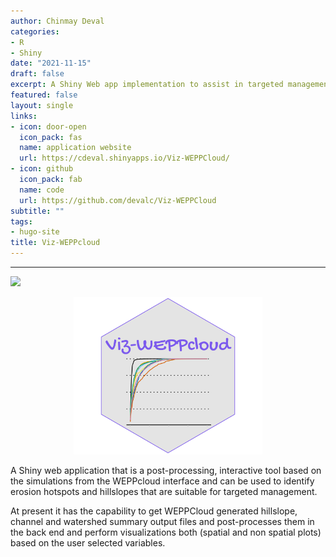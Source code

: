 ```yaml
---
author: Chinmay Deval
categories:
- R
- Shiny
date: "2021-11-15"
draft: false
excerpt: A Shiny Web app implementation to assist in targeted management using WEPPcloud simulated outputs. Synthesize multi-scenario, multi-watershed outputs from process-based geospatial model WEPP (WEPPcloud) using this post-processing, interactive visualization, and analysis tool. 
featured: false
layout: single
links:
- icon: door-open
  icon_pack: fas
  name: application website
  url: https://cdeval.shinyapps.io/Viz-WEPPCloud/
- icon: github
  icon_pack: fab
  name: code
  url: https://github.com/devalc/Viz-WEPPCloud
subtitle: ""
tags:
- hugo-site
title: Viz-WEPPcloud
---
```

***
[![](https://img.shields.io/badge/Shiny-shinyapps.io-blue?style=flat&labelColor=white&logo=RStudio&logoColor=blue)](https://cdeval.shinyapps.io/Viz-WEPPCloud/)
<p align="center">
  <img src="vizweppcloud_hex_featured.png" width=60%/>
</p>

A Shiny web application that is a post-processing, interactive tool based on the simulations from the WEPPcloud interface and can be used to identify erosion hotspots and hillslopes that are suitable for targeted management.

At present it has the capability to get WEPPCloud generated hillslope, channel and watershed summary output files and post-processes them in the back end and perform visualizations both (spatial and non spatial plots) based on the user selected variables.

